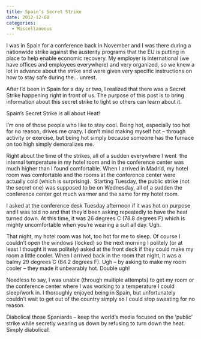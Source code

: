 ```yaml
---
title: Spain’s Secret Strike
date: 2012-12-08
categories: 
  - Miscellaneous
---
```


I was in Spain for a conference back in November and I was there during a nationwide strike against the austerity programs that the EU is putting in place to help enable economic recovery. My employer is international (we have offices and employees everywhere) and very organized, so we knew a lot in advance about the strike and were given very specific instructions on how to stay safe during the… unrest.

After I’d been in Spain for a day or two, I realized that there was a Secret Strike happening right in front of us. The purpose of this post is to bring information about this secret strike to light so others can learn about it.

Spain’s Secret Strike is all about Heat!

I’m one of those people who like to stay cool. Being hot, especially too hot for no reason, drives me crazy. I don’t mind making myself hot – through activity or exercise, but being hot simply because someone has the furnace on too high simply demoralizes me.

Right about the time of the strikes, all of a sudden everywhere I went  the internal temperature in my hotel room and in the conference center was much higher than I found comfortable. When I arrived in Madrid, my hotel room was comfortable and the rooms at the conference center were actually cold (which is surprising).  Starting Tuesday, the public strike (not the secret one) was supposed to be on Wednesday, all of a sudden the conference center got much warmer and the same for my hotel room.

I asked at the conference desk Tuesday afternoon if it was hot on purpose and I was told no and that they’d been asking repeatedly to have the heat turned down. At this time, it was 26 degrees C (78.8 degrees F) which is mighty uncomfortable when you’re wearing a suit all day. Ugh.

That night, my hotel room was hot, too hot for me to sleep. Of course I couldn’t open the windows (locked) so the next morning I politely (or at least I thought it was politely) asked at the front deck if they could make my room a little cooler. When I arrived back in the room that night, it was a balmy 29 degrees C (84.2 degrees F). Ugh – by asking to make my room cooler – they made it unbearably hot. Double ugh!

Needless to say, I was unable (through multiple attempts) to get my room or the conference center where I was working to a temperature I could sleep/work in. I thoroughly enjoyed being in Spain, but unfortunately couldn’t wait to get out of the country simply so I could stop sweating for no reason.

Diabolical those Spaniards – keep the world’s media focused on the ‘public’ strike while secretly wearing us down by refusing to turn down the heat. Simply diabolical!
